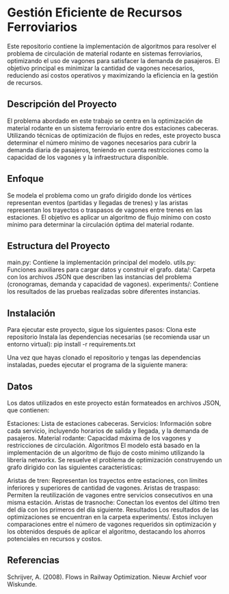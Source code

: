# Gestión Eficiente de Recursos Ferroviarios
Este repositorio contiene la implementación de algoritmos para resolver el problema de circulación de material rodante en sistemas ferroviarios, optimizando el uso de vagones para satisfacer la demanda de pasajeros. El objetivo principal es minimizar la cantidad de vagones necesarios, reduciendo así costos operativos y maximizando la eficiencia en la gestión de recursos.

## Descripción del Proyecto
El problema abordado en este trabajo se centra en la optimización de material rodante en un sistema ferroviario entre dos estaciones cabeceras. Utilizando técnicas de optimización de flujos en redes, este proyecto busca determinar el número mínimo de vagones necesarios para cubrir la demanda diaria de pasajeros, teniendo en cuenta restricciones como la capacidad de los vagones y la infraestructura disponible.

## Enfoque
Se modela el problema como un grafo dirigido donde los vértices representan eventos (partidas y llegadas de trenes) y las aristas representan los trayectos o traspasos de vagones entre trenes en las estaciones. El objetivo es aplicar un algoritmo de flujo mínimo con costo mínimo para determinar la circulación óptima del material rodante.

## Estructura del Proyecto
main.py: Contiene la implementación principal del modelo.
utils.py: Funciones auxiliares para cargar datos y construir el grafo.
data/: Carpeta con los archivos JSON que describen las instancias del problema (cronogramas, demanda y capacidad de vagones).
experiments/: Contiene los resultados de las pruebas realizadas sobre diferentes instancias.


## Instalación
Para ejecutar este proyecto, sigue los siguientes pasos:
Clona este repositorio
Instala las dependencias necesarias (se recomienda usar un entorno virtual):
pip install -r requirements.txt

Una vez que hayas clonado el repositorio y tengas las dependencias instaladas, puedes ejecutar el programa de la siguiente manera:


## Datos
Los datos utilizados en este proyecto están formateados en archivos JSON, que contienen:

Estaciones: Lista de estaciones cabeceras.
Servicios: Información sobre cada servicio, incluyendo horarios de salida y llegada, y la demanda de pasajeros.
Material rodante: Capacidad máxima de los vagones y restricciones de circulación.
Algoritmos
El modelo está basado en la implementación de un algoritmo de flujo de costo mínimo utilizando la librería networkx. Se resuelve el problema de optimización construyendo un grafo dirigido con las siguientes características:

Aristas de tren: Representan los trayectos entre estaciones, con límites inferiores y superiores de cantidad de vagones.
Aristas de traspaso: Permiten la reutilización de vagones entre servicios consecutivos en una misma estación.
Aristas de trasnoche: Conectan los eventos del último tren del día con los primeros del día siguiente.
Resultados
Los resultados de las optimizaciones se encuentran en la carpeta experiments/. Estos incluyen comparaciones entre el número de vagones requeridos sin optimización y los obtenidos después de aplicar el algoritmo, destacando los ahorros potenciales en recursos y costos.


## Referencias
Schrijver, A. (2008). Flows in Railway Optimization. Nieuw Archief voor Wiskunde.
